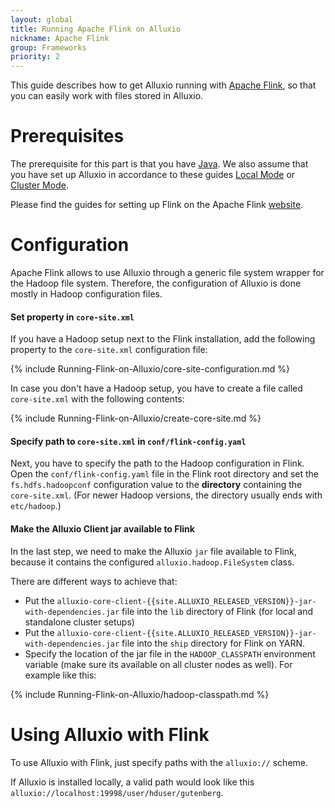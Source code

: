 ```yaml
---
layout: global
title: Running Apache Flink on Alluxio
nickname: Apache Flink
group: Frameworks
priority: 2
---
```


This guide describes how to get Alluxio running with [Apache Flink](http://flink.apache.org/), so
that you can easily work with files stored in Alluxio.

# Prerequisites

The prerequisite for this part is that you have
[Java](Java-Setup.html). We also assume that you have set up
Alluxio in accordance to these guides [Local Mode](Running-Alluxio-Locally.html) or
[Cluster Mode](Running-Alluxio-on-a-Cluster.html).

Please find the guides for setting up Flink on the Apache Flink [website](http://flink.apache.org/).

# Configuration

Apache Flink allows to use Alluxio through a generic file system wrapper for the Hadoop file system.
Therefore, the configuration of Alluxio is done mostly in Hadoop configuration files.

#### Set property in `core-site.xml`

If you have a Hadoop setup next to the Flink installation, add the following property to the
`core-site.xml` configuration file:

{% include Running-Flink-on-Alluxio/core-site-configuration.md %}

In case you don't have a Hadoop setup, you have to create a file called `core-site.xml` with the
following contents:

{% include Running-Flink-on-Alluxio/create-core-site.md %}

#### Specify path to `core-site.xml` in `conf/flink-config.yaml`

Next, you have to specify the path to the Hadoop configuration in Flink. Open the 
`conf/flink-config.yaml` file in the Flink root directory and set the `fs.hdfs.hadoopconf`
configuration value to the **directory** containing the `core-site.xml`. (For newer Hadoop versions,
the directory usually ends with `etc/hadoop`.)

#### Make the Alluxio Client jar available to Flink

In the last step, we need to make the Alluxio `jar` file available to Flink, because it contains the
configured `alluxio.hadoop.FileSystem` class.

There are different ways to achieve that:

- Put the `alluxio-core-client-{{site.ALLUXIO_RELEASED_VERSION}}-jar-with-dependencies.jar` file into the
`lib` directory of Flink (for local and standalone cluster setups)
- Put the `alluxio-core-client-{{site.ALLUXIO_RELEASED_VERSION}}-jar-with-dependencies.jar` file into the
`ship` directory for Flink on YARN.
- Specify the location of the jar file in the `HADOOP_CLASSPATH` environment variable (make sure its
available on all cluster nodes as well). For example like this:

{% include Running-Flink-on-Alluxio/hadoop-classpath.md %}

# Using Alluxio with Flink

To use Alluxio with Flink, just specify paths with the `alluxio://` scheme.

If Alluxio is installed locally, a valid path would look like this
`alluxio://localhost:19998/user/hduser/gutenberg`.
